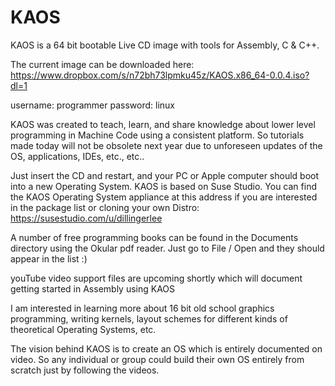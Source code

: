 # KAOS
KAOS is a 64 bit bootable Live CD image with tools for Assembly, C & C++.

The current image can be downloaded here:
https://www.dropbox.com/s/n72bh73lpmku45z/KAOS.x86_64-0.0.4.iso?dl=1

username: programmer
password: linux

KAOS was created to teach, learn, and share knowledge about lower level programming in Machine Code using a consistent platform. 
So tutorials made today will not be obsolete next year due to unforeseen updates of the OS, applications, IDEs, etc., etc..

Just insert the CD and restart, and your PC or Apple computer should boot into a new Operating System.
KAOS is based on Suse Studio. You can find the KAOS Operating System appliance at this address if you are interested in the package list or cloning your own Distro:
https://susestudio.com/u/dillingerlee

A number of free programming books can be found in the Documents directory using the Okular pdf reader. Just go to File / Open and they should appear in the list :)

youTube video support files are upcoming shortly which will document getting started in Assembly using KAOS

I am interested in learning more about 16 bit old school graphics programming, writing kernels, layout schemes for different kinds of theoretical Operating Systems, etc.

The vision behind KAOS is to create an OS which is entirely documented on video. So any individual or group could build their own OS entirely from scratch just by following the videos.
